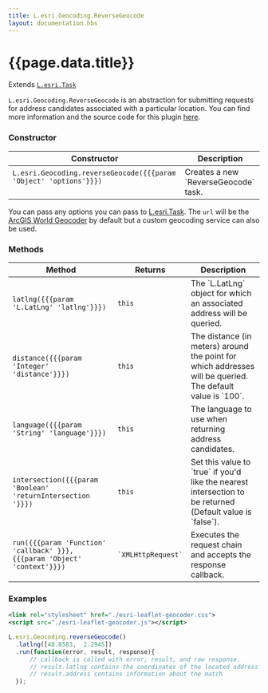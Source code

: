 ```yaml
---
title: L.esri.Geocoding.ReverseGeocode
layout: documentation.hbs
---
```


# {{page.data.title}}

Extends [`L.esri.Task`]({{assets}}api-reference/tasks/task.html)

`L.esri.Geocoding.ReverseGeocode` is an abstraction for submitting requests for address candidates associated with a particular location.  You can find more information and the source code for this plugin [here](https://github.com/Esri/esri-leaflet-geocoder).

### Constructor

<table>
    <thead>
        <tr>
            <th>Constructor</th>
            <th>Description</th>
        </tr>
    </thead>
    <tbody>
        <tr>
            <td>
            <code>L.esri.Geocoding.reverseGeocode({{{param 'Object' 'options'}}})</code><br><br>
            </td>
            <td>Creates a new `ReverseGeocode` task.</td>
        </tr>
    </tbody>
</table>

You can pass any options you can pass to [L.esri.Task](task.html). The `url` will be the [ArcGIS World Geocoder](https://developers.arcgis.com/rest/geocode/api-reference/overview-world-geocoding-service.htm) by default but a custom geocoding service can also be used.


### Methods

<table>
    <thead>
        <tr>
            <th>Method</th>
            <th>Returns</th>
            <th>Description</th>
        </tr>
    </thead>
    <tbody>
        <tr>
            <td><code>latlng({{{param 'L.LatLng' 'latlng'}}})</code></td>
            <td><code>this</code></td>
            <td>The `L.LatLng` object for which an associated address will be queried.
            </td>
        </tr>
        <tr>
            <td><code>distance({{{param 'Integer' 'distance'}}})</code></td>
            <td><code>this</code></td>
            <td>The distance (in meters) around the point for which addresses will be queried.  The default value is `100`.
            </td>
        </tr>
        <tr>
            <td><code>language({{{param 'String' 'language'}}})</code></td>
            <td><code>this</code></td>
            <td>The language to use when returning address candidates.
            </td>
        </tr>
        <tr>
            <td><code>intersection({{{param 'Boolean' 'returnIntersection '}}})</code></td>
            <td><code>this</code></td>
            <td>Set this value to `true` if you'd like the nearest intersection to be returned (Default value is `false`).
            </td>
        </tr>
        <tr>
            <td><code>run({{{param 'Function' 'callback' }}}, {{{param 'Object' 'context'}}})</code></td>
            <td><code>`XMLHttpRequest`</code></td>
            <td>Executes the request chain and accepts the response callback.
            </td>
        </tr>
    </tbody>
</table>

### Examples

```xml
<link rel="stylesheet" href="./esri-leaflet-geocoder.css">
<script src="./esri-leaflet-geocoder.js"></script>
```

```js
L.esri.Geocoding.reverseGeocode()
  .latlng([48.8583,  2.2945])
  .run(function(error, result, response){
      // callback is called with error, result, and raw response.
      // result.latlng contains the coordinates of the located address
      // result.address contains information about the match
  });
```
